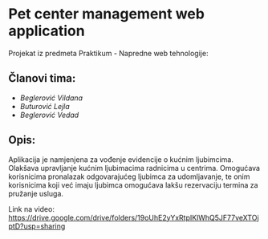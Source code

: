 # Pet center management web application
Projekat iz predmeta Praktikum - Napredne web tehnologije:

## Članovi tima:
*	*Beglerović Vildana*
*	*Buturović Lejla*
*	*Beglerović Vedad*

## Opis:
Aplikacija je namjenjena za vođenje evidencije o kućnim ljubimcima. Olakšava upravljanje kućnim ljubimacima
radnicima u centrima. Omogućava korisnicima pronalazak odgovarajućeg ljubimca za udomljavanje, te onim korisnicima
koji već imaju ljubimca omogućava lakšu rezervaciju termina za pružanje usluga.


Link na video: https://drive.google.com/drive/folders/19oUhE2yYxRtpIKlWhQ5JF77veXTOjptD?usp=sharing
